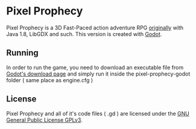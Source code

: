 Pixel Prophecy
==============

Pixel Prophecy is a 3D Fast-Paced action adventure RPG [originally][original] with Java 1.8, LibGDX and such. This version is created with [Godot][godot].

Running
-------
In order to run the game, you need to download an executable file from [Godot's download page][godotdl] and simply run it inside the pixel-prophecy-godot folder ( same place as engine.cfg )

License
-------

Pixel Prophecy and all of it's code files ( .gd ) are licensed under the [GNU General Public License GPLv3][gplv3].

[original]: https://github.com/Allexit/pixel-prophecy
[godot]: https://godotengine.org/
[godotdl]: https://godotengine.org/download/
[gplv3]: http://gnu.org/licenses/gpl-3.0.html

